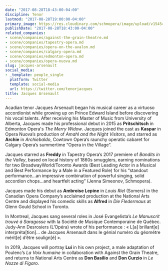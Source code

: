 ```yaml
---
date: "2017-08-28T18:43:00-04:00"
discipline: Tenor
lastmod: "2017-08-28T19:00:00-04:00"
primary_image: https://res.cloudinary.com/schmopera/image/upload/v1545409169/media/webhook-uploads/1503960088889/jacques_arsenault_headshot_co.jpg.jpg
publishDate: "2017-08-28T18:43:00-04:00"
related_companies:
- scene/companies/against-the-grain-theatre.md
- scene/companies/tapestry-opera.md
- scene/companies/opera-on-the-avalon.md
- scene/companies/calgary-opera.md
- scene/companies/edmonton-opera.md
- scene/companies/opera-nuova.md
slug: jacques-arsenault
social_media:
- _template: people_single
  platform: Twitter
  template: social-media
  url: https://twitter.com/tenorjacques
title: Jacques Arsenault
---
```

Acadian tenor Jacques Arsenault began his musical career as a virtuoso accordionist while growing up on Prince Edward Island before discovering his vocal talents. After receiving his Master of Music from University of Alberta, Jacques made his professional debut in 2015 as **Pritschitsch** in Edmonton Opera's _The Merry Widow_. Jacques joined the cast as **Kaspar** in Opera Nuova’s production of _Amahl and the Night Visitors_, and starred as **Archie** in _Archiebaldo_, Cowtown Opera’s raunchy operatic cabaret for Calgary Opera’s summertime “Opera in the Village”.

Jacques starred as **Freddy** in Tapestry Opera’s 2017 premiere of _Bandits in the Valley_, based on local history of 1860s smugglers, earning nominations for two BroadwayWorld/Toronto Awards (Best Leading Actor in a Musical and Best Performance by a Male in a Featured Role) for his “standout performance…an impressive combination of powerful singing, solid accordion chops…and heartfelt acting” (Jenna Simeonov, Schmopera).

Jacques made his debut as **Ambroise Lepine** in _Louis Riel_ (Somers) in the Canadian Opera Company’s acclaimed production at the National Arts Centre and displayed his comedic skills as **Alfred** in _Die Fledermaus_ at Glenn Gould School in Toronto.

In Montreal, Jacques sang several roles in José Evangelista’s _Le Manuscrit trouvé à Saragosse_ with la Société de Musique Contemporaine de Québec. Judy-Ann Desrosiers (L’Opéra) wrote of his performance : « L\[a\] brillant\[e\] interpréta\[tion\]… de Jacques Arsenault dans le génial numéro du géomètre mérit\[e\] d’être soulign\[é\] ».

In 2019, Jacques will portray **Lui** in his own project, a male adaptation of Poulenc’s _La Voix humaine_ in collaboration with Against the Grain Theatre, and returns to National Arts Centre as **Don Basilio** and **Don Curzio** in _Le Nozze di Figaro_.